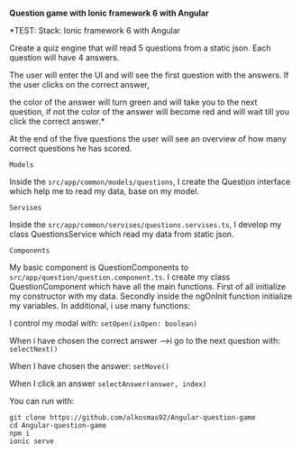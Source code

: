 **Question game with Ionic framework 6 with Angular**

 *TEST: Stack: Ionic framework 6 with Angular

 Create a quiz engine that will read 5 questions from a static json. Each question will have 4 answers.

The user will enter the UI and will see the first question with the answers. If the user clicks on the correct answer,

the color of the answer will turn green and will take you to the next question, if not the color of the answer will become red and will wait till you click the correct answer.*

At the end of the five questions the user will see an overview of how many correct questions he has scored.

```Models```

Inside the ```src/app/common/models/questions```, I create the Question interface which help me to read 
my data, base on my model.

```Servises```


Inside the ```src/app/common/servises/questions.servises.ts```, I develop my class QuestionsService which read my data from static json. 


```Components```

My basic component is QuestionComponents to ```src/app/question/question.component.ts```.
I create my class QuestionComponent which have all the main functions. First of all initialize my constructor with my data.
Secondly inside the ngOnInit function initialize my variables. In additional, i use many functions:

I control my modal with:
```setOpen(isOpen: boolean)``` 

When i have chosen the correct answer -->i go to the next question with:
```selectNext()```

When I have chosen the answer:
```setMove()``` 

When I click an answer
```selectAnswer(answer, index)```


You can run with:
```
git clone https://github.com/alkosmas92/Angular-question-game
cd Angular-question-game
npm i
ionic serve 
```
